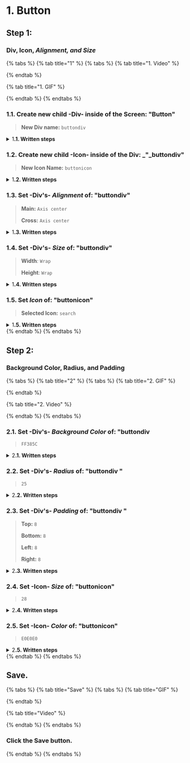 # 1. Button

## Step 1:

### Div, Icon, _Alignment, and Size_

{% tabs %}
{% tab title="1" %}
{% tabs %}
{% tab title="1. Video" %}

{% endtab %}

{% tab title="1. GIF" %}

{% endtab %}
{% endtabs %}



### 1.1. Create new child -Div- inside of the Screen: "Button"

> **New Div name:** `buttondiv`

<details>

<summary>1<strong>.1. Written steps</strong></summary>

#### -Inside the _**Element Tree**_-

#### **A. \[Click]** **the **_**Text Icon**_**:**

* The button is located at the top of the panel, below the _Screens._
* The _Icon_ will turn blue, and your pointer will change.

#### **B. Drag your pointer and click "**homebanner**":**

* The new element will appear as a child of the _Screen_.
* The _Text_ will be created with the default name "Text #".

#### -Inside the Div's _**Properties Panel**_-

#### **C. \[Click] the current name of the **_**Text**_** and \[type] the new one**:

* The new name should be lowercase, without any spaces or special characters.
* The name will be updated in the _Element Tree_ after you have \[clicked] away.

</details>



### **1.2.** Create new child -Icon- inside of the Div: _"_buttondiv"

> **New Icon Name:** `buttonicon`

<details>

<summary>1<strong>.2. Written steps</strong></summary>

#### -Inside the _**Element Tree**_-

#### **A. \[Click]** **the **_**Icon Icon**_**:**

* The button is located at the top of the panel, below the _Screens._
* The _Icon_ will turn blue, and your pointer will change.

#### **B. Drag your pointer and click "**searchmenudiv5**":**

* The new element will appear as a child of the _Screen_.
* The _Icon_ will be created with the default name "Icon #".

#### -Inside the Icon's _**Properties Panel**_-

#### **C. \[Click] the current name of the **_**Icon**_** and \[type] the new one**:

* The new name should be lowercase, without any spaces or special characters.
* The name will be updated in the _Element Tree_ after you have \[clicked] away.

</details>



### 1.3. Set -Div's- _Alignment_ of: "buttondiv"

> **Main:** `Axis center`
>
> **Cross:** `Axis center`

<details>

<summary>1<strong>.3. Written steps</strong></summary>

#### -Inside the Div's _**Properties Panel**_-

#### **A. \[Click]** **the **_**Main** Axis center_ **button,** inside the Alignment section_:_

* In the Top-Down first row of buttons, choose the Left-to-right second one.
* The items are packed  to each other toward the center.

#### **B. \[Click]** **the **_**Cross** Axis center_ **button,** inside the Alignment section_:_

* In the Top-Down second row of buttons, choose the Left-to-right second one.
* The items are packed  to each other toward the center.

</details>



### **1.4.** Set -Div's- _Size_ of: "buttondiv"

> **Width**_:_ `Wrap`
>
> **Height**: `Wrap`

<details>

<summary>1<strong>.4. Written steps</strong></summary>

#### -Inside the Div's _**Properties Panel**_-

#### **A. \[Click]** **the **_**Wrap**_** button,** inside the Height section_:_

* The vertical size of the Div will become its child's maximum combined size.
* You cannot use _Wrap size_ in the case there is a child element in _Fill size_.

#### **B. \[Click]** **the **_**Wrap**_** button,** inside the Height section_:_

* The vertical size of the Div will become its child's maximum combined size.
* You cannot use _Wrap size_ in the case there is a child element in _Fill size_.

</details>



### 1.5. Set _Icon_ of: "buttonicon"

> **Selected Icon:** `search`

<details>

<summary>1<strong>.5. Written steps</strong></summary>

#### -Inside the Icon's _**Properties Panel**_-

#### \[Click] the _Icon_ container and \[click] the _Icon_:

* You can use the _Icon_ name to find it through the SearchBar.
* You can also find it through each Material category's dropdown.

</details>
{% endtab %}
{% endtabs %}



## Step 2:

### Background Color, Radius, and Padding

{% tabs %}
{% tab title="2" %}
{% tabs %}
{% tab title="2. GIF" %}

{% endtab %}

{% tab title="2. Video" %}

{% endtab %}
{% endtabs %}



### 2.1. Set -Div's- _Background Color_ of: "buttondiv&#x20;

> `FF385C`

<details>

<summary>2<strong>.1. Written steps</strong></summary>

#### -Inside the Div's _**Properties Panel**_-

#### **A. \[Click]** **the **_**Background**_** toggle and \[click] **_**Fill**:_

* Fill allows you to select either a material color or a gradient as background.

**B. \[Click] **_**Background color**_** and** **\[Type]** **the desired color**_:_

* You can type a 6 characters HEX code without the initial #.

</details>



### 2.2. Set -Div's- _Radius_ of: "buttondiv "

> `25`

<details>

<summary>2<strong>.2. Written steps</strong></summary>

#### -Inside the Div's _**Properties Panel**_-

#### \[Click] the _Radius_ container, and **\[type]** **the new value**_:_

* The _Radius_ applies to all four sides of a _Div._
* You can also change the size value using the _up and down arrows._
* The default _Unit_ is in _Pixels._

</details>



### 2.3. Set -Div's- _Padding_ of: "buttondiv "

> **Top:** `8`
>
> **Bottom:** `8`
>
> **Left:** `8`
>
> **Right:** `8`

<details>

<summary>2<strong>.3. Written steps</strong></summary>

#### -Inside the Div's _**Properties Panel**_-

#### **A.** \[Click] the _Padding Top_ container and **\[type]** **the new value**_:_

* You can also change the size value using the _up and down arrows._
* The default _Unit_ is in _Pixels_, you do not need to change it.

#### **B.** \[Click] the _Padding Bottom_ container and **\[type]** **the new value**_:_

* You can also change the size value using the _up and down arrows._
* The default _Unit_ is in _Pixels_, you do not need to change it.

#### **C.** \[Click] the _Padding Left_ container and **\[type]** **the new value**_:_

* You can also change the size value using the _up and down arrows._
* The default _Unit_ is in _Pixels_, you do not need to change it.

#### **D.** \[Click] the _Padding Right_ container and **\[type]** **the new value**_:_

* You can also change the size value using the _up and down arrows._
* The default _Unit_ is in _Pixels_, you do not need to change it.

</details>



### 2.4. Set -Icon- _Size_ of: "buttonicon"

> `28`

<details>

<summary>2<strong>.4. Written steps</strong></summary>

#### -Inside the Icon's _**Properties Panel**_-

#### \[Click] the _Icon Size_ container and **\[type]** **the new value**_:_

* You can also change the size value using the _up and down arrows._

</details>



### 2.5. Set -Icon- _Color_ of: "buttonicon"

> `E0E0E0`

<details>

<summary>2<strong>.5. Written steps</strong></summary>

#### -Inside the Icon's _**Properties Panel**_-

#### **\[Click] **_**Icon Color**_** and** **\[Type]** **the color**_:_

* You can type a 6 characters HEX code without the initial #.
* You can select either a material color or a gradient.

</details>
{% endtab %}
{% endtabs %}



## Save.

{% tabs %}
{% tab title="Save" %}
{% tabs %}
{% tab title="GIF" %}

{% endtab %}

{% tab title="Video" %}

{% endtab %}
{% endtabs %}



### Click the Save button.
{% endtab %}
{% endtabs %}
